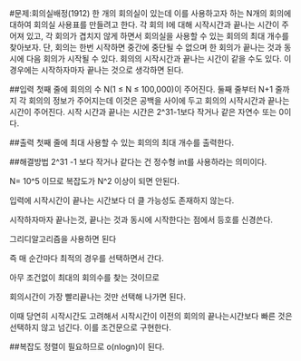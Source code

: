 #문제:회의실배정(1912)
한 개의 회의실이 있는데 이를 사용하고자 하는 N개의 회의에 대하여 회의실 사용표를 만들려고 한다. 각 회의 I에 대해 시작시간과 끝나는 시간이 주어져 있고, 각 회의가 겹치지 않게 하면서 회의실을 사용할 수 있는 회의의 최대 개수를 찾아보자. 단, 회의는 한번 시작하면 중간에 중단될 수 없으며 한 회의가 끝나는 것과 동시에 다음 회의가 시작될 수 있다. 회의의 시작시간과 끝나는 시간이 같을 수도 있다. 이 경우에는 시작하자마자 끝나는 것으로 생각하면 된다.

##입력
첫째 줄에 회의의 수 N(1 ≤ N ≤ 100,000)이 주어진다. 둘째 줄부터 N+1 줄까지 각 회의의 정보가 주어지는데 이것은 공백을 사이에 두고 회의의 시작시간과 끝나는 시간이 주어진다. 시작 시간과 끝나는 시간은 2^31-1보다 작거나 같은 자연수 또는 0이다.

##출력
첫째 줄에 최대 사용할 수 있는 회의의 최대 개수를 출력한다.

##해결방법
2^31 -1 보다 작거나 같다는 건 정수형 int를 사용하라는 의미이다.

N= 10^5 이므로 복잡도가 N^2 이상이 되면 안된다.

입력에 시작시간이 끝나는 시간보다 더 클 가능성도 존재하지 않는다.

시작하자마자 끝나는것, 끝나는 것과 동시에 시작한다는 점에서 등호를 신경쓴다.

그리디알고리즘을 사용하면 된다

즉 매 순간마다 최적의 경우를 선택하면서 간다.

아무 조건없이 최대의 회의수를 찾는 것이므로 

회의시간이 가장 빨리끝나는 것만 선택해 나가면 된다. 

이때 당연히 시작시간도 고려해서 시작시간이 이전의 회의의 끝나는시간보다 빠른 것은 선택하지 않고 넘긴다. 이를 조건문으로 구현한다.


##복잡도
정렬이 필요하므로 o(nlogn)이 된다.
